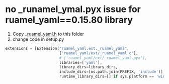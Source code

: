 # no _runamel_ymal.pyx issue for ruamel_yaml==0.15.80 library

1. Copy [_ruamel_yaml.h](https://raw.githubusercontent.com/ruamel/yaml.clib/0.2.6/_ruamel_yaml.h) to this folder
2. change code in setup.py

```python
extensions = [Extension("ruamel_yaml.ext._ruamel_yaml",
                        ['ruamel_yaml/ext/_ruamel_yaml.c'],
                        # ['ruamel_yaml/ext/_ruamel_yaml.pyx'],
                        libraries=['yaml'],
                        library_dirs=library_dirs,
                        include_dirs=[os.path.join(PREFIX, 'include')],
                        runtime_library_dirs=[] if sys.platform == 'win32' else library_dirs)]
```

